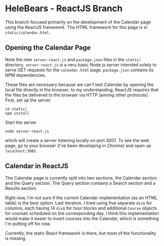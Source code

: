 # HeleBears - ReactJS Branch

This branch focused primarily on the development of the Calendar page using the ReactJS framework. The HTML framework for this page is in `static/calendar.html`.

## Opening the Calendar Page

Note the new `server-react.js` and `package.json` files in the `static/` directory. `server-react.js` is a very basic Node.js server intended solely to serve GET requests for the `calendar.html` page. `package.json` contains its NPM dependencies.

These files are necessary because we can't test Calendar by opening the local file directly in the browser; to my understanding, ReactJS requires that the files be delivered to the browser via HTTP (among other protocols). First, set up the server

	cd static/
	npm install

Start the server

	node server-react.js

which will create a server listening locally on port 3001. To see the web page, go to your browser (I've been developing in Chrome) and open up `localhost:3001`.

## Calendar in ReactJS

The Calendar page is currently split into two sections, the Calendar section and the Query section. The Query section contains a Search section and a Results section.

Right now, I'm not sure if the current Calendar implementation (as an HTML table) is the best option. Last iteration, I tried using five separate `div`s for columns, each having 14 `div`s for hour blocks and additional `Course` objects for courses scheduled on the corresponding day. I think this implementation would make it easier to insert courses into the Calendar, which is something I'm putting off for now.

Currently, the static React framework is there, but most of the functionality is missing.
